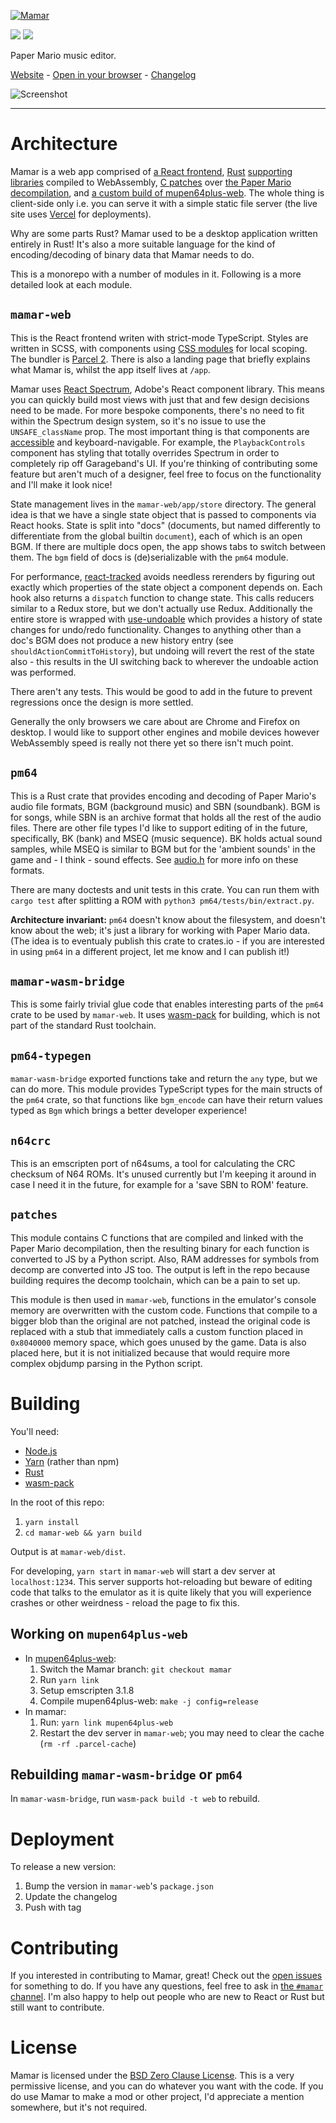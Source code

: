 [![Mamar](mamar-web/src/logotype.svg)](https://mamar.nanaian.town)

[![](https://img.shields.io/github/actions/workflow/status/nanaian/mamar/test.yml?branch=main)](https://github.com/nanaian/mamar/actions)
[![](https://img.shields.io/discord/279322074412089344?color=%237289DA&logo=discord&logoColor=ffffff)](https://discord.gg/qWSxcTjktv)

Paper Mario music editor.

[Website](https://mamar.nanaian.town) - [Open in your browser](https://mamar.nanaian.town/app) - [Changelog](/changelog.md)

![Screenshot](mamar-web/src/screenshot.png)

---

Architecture
============

Mamar is a web app comprised of [a React frontend](/mamar-web), [Rust](/pm64) [supporting](/mamar-wasm-bridge) [libraries](/pm64-typegen) compiled to WebAssembly, [C patches](/patches) over [the Paper Mario decompilation](https://github.com/pmret/papermario), and [a custom build of mupen64plus-web](https://github.com/nanaian/mupen64plus-web/tree/mamar). The whole thing is client-side only i.e. you can serve it with a simple static file server (the live site uses [Vercel](https://vercel.com/) for deployments).

Why are some parts Rust? Mamar used to be a desktop application written entirely in Rust! It's also a more suitable language for the kind of encoding/decoding of binary data that Mamar needs to do.

This is a monorepo with a number of modules in it. Following is a more detailed look at each module.

`mamar-web`
-----------

This is the React frontend writen with strict-mode TypeScript. Styles are written in SCSS, with components using [CSS modules](https://github.com/css-modules/css-modules) for local scoping. The bundler is [Parcel 2](https://parceljs.org/). There is also a landing page that briefly explains what Mamar is, whilst the app itself lives at `/app`.

Mamar uses [React Spectrum](https://react-spectrum.adobe.com/react-spectrum/index.html), Adobe's React component library. This means you can quickly build most views with just that and few design decisions need to be made. For more bespoke components, there's no need to fit within the Spectrum design system, so it's no issue to use the `UNSAFE_className` prop. The most important thing is that components are [accessible](https://developer.mozilla.org/en-US/docs/Web/Accessibility/ARIA) and keyboard-navigable. For example, the `PlaybackControls` component has styling that totally overrides Spectrum in order to completely rip off Garageband's UI. If you're thinking of contributing some feature but aren't much of a designer, feel free to focus on the functionality and I'll make it look nice!

State management lives in the `mamar-web/app/store` directory. The general idea is that we have a single state object that is passed to components via React hooks. State is split into "docs" (documents, but named differently to differentiate from the global builtin `document`), each of which is an open BGM. If there are multiple docs open, the app shows tabs to switch between them. The `bgm` field of docs is (de)serializable with the `pm64` module.

For performance, [react-tracked](https://react-tracked.js.org/docs/introduction/) avoids needless rerenders by figuring out exactly which properties of the state object a component depends on. Each hook also returns a `dispatch` function to change state. This calls reducers similar to a Redux store, but we don't actually use Redux. Additionally the entire store is wrapped with [use-undoable](https://www.npmjs.com/package/use-undoable) which provides a history of state changes for undo/redo functionality. Changes to anything other than a doc's BGM does not produce a new history entry (see `shouldActionCommitToHistory`), but undoing will revert the rest of the state also - this results in the UI switching back to wherever the undoable action was performed.

There aren't any tests. This would be good to add in the future to prevent regressions once the design is more settled.

Generally the only browsers we care about are Chrome and Firefox on desktop. I would like to support other engines and mobile devices however WebAssembly speed is really not there yet so there isn't much point.

`pm64`
------

This is a Rust crate that provides encoding and decoding of Paper Mario's audio file formats, BGM (background music) and SBN (soundbank). BGM is for songs, while SBN is an archive format that holds all the rest of the audio files. There are other file types I'd like to support editing of in the future, specifically, BK (bank) and MSEQ (music sequence). BK holds actual sound samples, while MSEQ is similar to BGM but for the 'ambient sounds' in the game and - I think - sound effects. See [audio.h](https://github.com/pmret/papermario/blob/master/src/audio.h) for more info on these formats.

There are many doctests and unit tests in this crate. You can run them with `cargo test` after splitting a ROM with `python3 pm64/tests/bin/extract.py`.

**Architecture invariant:** `pm64` doesn't know about the filesystem, and doesn't know about the web; it's just a library for working with Paper Mario data. (The idea is to eventualy publish this crate to crates.io - if you are interested in using `pm64` in a different project, let me know and I can publish it!)

`mamar-wasm-bridge`
-------------------

This is some fairly trivial glue code that enables interesting parts of the `pm64` crate to be used by `mamar-web`. It uses [wasm-pack](https://rustwasm.github.io/wasm-pack/) for building, which is not part of the standard Rust toolchain.

`pm64-typegen`
--------------

`mamar-wasm-bridge` exported functions take and return the `any` type, but we can do more. This module provides TypeScript types for the main structs of the `pm64` crate, so that functions like `bgm_encode` can have their return values typed as `Bgm` which brings a better developer experience!

`n64crc`
--------

This is an emscripten port of n64sums, a tool for calculating the CRC checksum of N64 ROMs. It's unused currently but I'm keeping it around in case I need it in the future, for example for a 'save SBN to ROM' feature.

`patches`
---------

This module contains C functions that are compiled and linked with the Paper Mario decompilation, then the resulting binary for each function is converted to JS by a Python script. Also, RAM addresses for symbols from decomp are converted into JS too. The output is left in the repo because building requires the decomp toolchain, which can be a pain to set up.

This module is then used in `mamar-web`, functions in the emulator's console memory are overwritten with the custom code. Functions that compile to a bigger blob than the original are not patched, instead the original code is replaced with a stub that immediately calls a custom function placed in `0x8040000` memory space, which goes unused by the game. Data is also placed here, but it is not initialized because that would require more complex objdump parsing in the Python script.

Building
========

You'll need:

- [Node.js](https://nodejs.org/en/)
- [Yarn](https://yarnpkg.com/getting-started/install) (rather than npm)
- [Rust](https://rust-lang.org/tools/install)
- [wasm-pack](https://rustwasm.github.io/wasm-pack/installer/)

In the root of this repo:
1. `yarn install`
2. `cd mamar-web && yarn build`

Output is at `mamar-web/dist`.

For developing, `yarn start` in `mamar-web` will start a dev server at `localhost:1234`. This server supports hot-reloading but beware of editing code that talks to the emulator as it is quite likely that you will experience crashes or other weirdness - reload the page to fix this.

Working on `mupen64plus-web`
----------------------------

- In [mupen64plus-web](https://github.com/nanaian/mupen64plus-web):
    1. Switch the Mamar branch: `git checkout mamar`
    2. Run `yarn link`
    3. Setup emscripten 3.1.8
    4. Compile mupen64plus-web: `make -j config=release`
- In mamar:
    1. Run: `yarn link mupen64plus-web`
    2. Restart the dev server in `mamar-web`; you may need to clear the cache (`rm -rf .parcel-cache`)

Rebuilding `mamar-wasm-bridge` or `pm64`
----------------------------------------

In `mamar-wasm-bridge`, run `wasm-pack build -t web` to rebuild.

Deployment
==========

To release a new version:
1. Bump the version in `mamar-web`'s `package.json`
2. Update the changelog
3. Push with tag

Contributing
============

If you interested in contributing to Mamar, great! Check out the [open issues](https://github.com/nanaian/mamar/issues) for something to do. If you have any questions, feel free to ask in [the `#mamar` channel](https://discord.gg/qWSxcTjktv). I'm also happy to help out people who are new to React or Rust but still want to contribute.

License
=======

Mamar is licensed under the [BSD Zero Clause License](https://opensource.org/licenses/0BSD). This is a very permissive license, and you can do whatever you want with the code. If you do use Mamar to make a mod or other project, I'd appreciate a mention somewhere, but it's not required.
